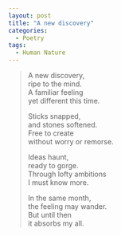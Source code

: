 ```yaml
---
layout: post
title: "A new discovery"
categories:
  - Poetry
tags:
  - Human Nature
---
```

> A new discovery,  
> ripe to the mind.  
> A familiar feeling  
> yet different this time.
>
> Sticks snapped,  
> and stones softened.  
> Free to create  
> without worry or remorse.
>
> Ideas haunt,  
> ready to gorge.  
> Through lofty ambitions  
> I must know more.
>
> In the same month,  
> the feeling may wander.  
> But until then  
> it absorbs my all.
